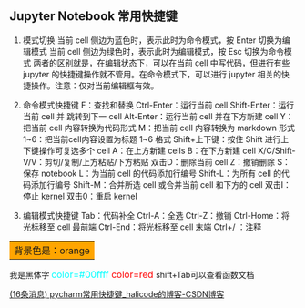 ## Jupyter Notebook 常用快捷键
1. 模式切换 
当前 cell 侧边为蓝色时，表示此时为命令模式，按 Enter 切换为编辑模式
当前 cell 侧边为绿色时，表示此时为编辑模式，按 Esc 切换为命令模式
        两者的区别就是，在编辑状态下，可以在当前 cell 中写代码，但进行有些 jupyter 的快捷键操作就不管用。在命令模式下，可以进行 jupyter 相关的快捷操作。注意：仅对当前编辑框有效。

 2. 命令模式快捷键
F：查找和替换
Ctrl-Enter：运行当前 cell
Shift-Enter：运行当前 cell 并 跳转到下一 cell
Alt-Enter：运行当前 cell 并在下方新建 cell
Y：把当前 cell 内容转换为代码形式
M：把当前 cell 内容转换为 markdown 形式
1~6：把当前cell内容设置为标题 1~6 格式
Shift+上下键：按住 Shift 进行上下键操作可复选多个 cell
A：在上方新建 cells
B：在下方新建 cell
X/C/Shift-V/V：剪切/复制/上方粘贴/下方粘贴
双击D：删除当前 cell
Z：撤销删除
S：保存 notebook
L：为当前 cell 的代码添加行编号
Shift-L：为所有 cell 的代码添加行编号
Shift-M：合并所选 cell 或合并当前 cell 和下方的 cell
双击I：停止 kernel
双击0：重启 kernel
3. 编辑模式快捷键
Tab：代码补全
Ctrl-A：全选
Ctrl-Z：撤销
Ctrl-Home：将光标移至 cell 最前端
Ctrl-End：将光标移至 cell 末端
Ctrl+/ ：注释
<table><tr><td bgcolor=orange> 背景色是：orange </td></tr></table>
<font face="黑体"> 我是黑体字 </font>
<font color=#00ffff size=3> color=#00ffff </font>
<font color=red size=3> color=red </font>
shift+Tab可以查看函数文档

[(16条消息) pycharm常用快捷键_halicode的博客-CSDN博客](https://blog.csdn.net/cuomer/article/details/81534140?ops_request_misc=%7B%22request%5Fid%22%3A%22168429549116800226577525%22%2C%22scm%22%3A%2220140713.130102334..%22%7D&request_id=168429549116800226577525&biz_id=0&utm_medium=distribute.pc_search_result.none-task-blog-2~all~top_positive~default-1-81534140-null-null.142^v87^control_2,239^v2^insert_chatgpt&utm_term=pycharm快捷键&spm=1018.2226.3001.4187)